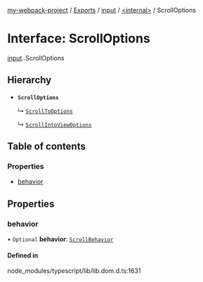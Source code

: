 [my-webpack-project](../README.md) / [Exports](../modules.md) / [input](../modules/input.md) / [<internal\>](../modules/input._internal_.md) / ScrollOptions

# Interface: ScrollOptions

[input](../modules/input.md).[<internal>](../modules/input._internal_.md).ScrollOptions

## Hierarchy

- **`ScrollOptions`**

  ↳ [`ScrollToOptions`](input._internal_.ScrollToOptions.md)

  ↳ [`ScrollIntoViewOptions`](input._internal_.ScrollIntoViewOptions.md)

## Table of contents

### Properties

- [behavior](input._internal_.ScrollOptions.md#behavior)

## Properties

### behavior

• `Optional` **behavior**: [`ScrollBehavior`](../modules/input._internal_.md#scrollbehavior)

#### Defined in

node_modules/typescript/lib/lib.dom.d.ts:1631
